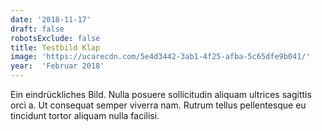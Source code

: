 ```yaml
---
date: '2018-11-17'
draft: false
robotsExclude: false
title: Testbild Klap
image: 'https://ucarecdn.com/5e4d3442-3ab1-4f25-afba-5c65dfe9b041/'
year:  'Februar 2018'
---
```

Ein eindrückliches Bild. Nulla posuere sollicitudin aliquam ultrices sagittis orci a. Ut consequat semper viverra nam. Rutrum tellus pellentesque eu tincidunt tortor aliquam nulla facilisi.